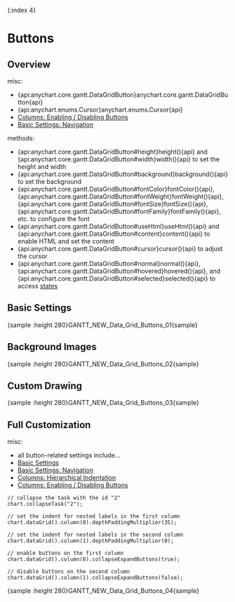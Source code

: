 {:index 4}
# Buttons

## Overview

misc:

* {api:anychart.core.gantt.DataGridButton}anychart.core.gantt.DataGridButton{api}
* {api:anychart.enums.Cursor}anychart.enums.Cursor{api}
* [Columns: Enabling / Disabling Buttons](Columns#enabling_/_disabling_buttons)
* [Basic Settings: Navigation](../Basic_Settings#navigation)

methods:

* {api:anychart.core.gantt.DataGridButton#height}height(){api} and {api:anychart.core.gantt.DataGridButton#width}width(){api} to set the height and width
* {api:anychart.core.gantt.DataGridButton#background}background(){api} to set the background
* {api:anychart.core.gantt.DataGridButton#fontColor}fontColor(){api}, {api:anychart.core.gantt.DataGridButton#fontWeight}fontWeight(){api}, {api:anychart.core.gantt.DataGridButton#fontSize}fontSize(){api}, {api:anychart.core.gantt.DataGridButton#fontFamily}fontFamily(){api}, etc. to configure the font
* {api:anychart.core.gantt.DataGridButton#useHtml}useHtml(){api} and {api:anychart.core.gantt.DataGridButton#content}content(){api} to enable HTML and set the content
* {api:anychart.core.gantt.DataGridButton#cursor}cursor(){api} to adjust the cursor
* {api:anychart.core.gantt.DataGridButton#normal}normal(){api}, {api:anychart.core.gantt.DataGridButton#hovered}hovered(){api}, and {api:anychart.core.gantt.DataGridButton#selected}selected(){api} to access [states](../../Common_Settings/Interactivity/States)

## Basic Settings

{sample :height 280}GANTT\_NEW\_Data\_Grid\_Buttons\_01{sample}

## Background Images

{sample :height 280}GANTT\_NEW\_Data\_Grid\_Buttons\_02{sample}

## Custom Drawing

{sample :height 280}GANTT\_NEW\_Data\_Grid\_Buttons\_03{sample}

## Full Customization

misc:

* all button-related settings include...
* [Basic Settings](#basic_settings)
* [Basic Settings: Navigation](../Basic_Settings#navigation)
* [Columns: Hierarchical Indentation](Columns#hierarchical_indentation)
* [Columns: Enabling / Disabling Buttons](Columns#enabling_/_disabling_buttons)


```
// collapse the task with the id "2"
chart.collapseTask("2");
```

```
// set the indent for nested labels in the first column
chart.dataGrid().column(0).depthPaddingMultiplier(35);

// set the indent for nested labels in the second column
chart.dataGrid().column(1).depthPaddingMultiplier(0);
```

```
// enable buttons on the first column
chart.dataGrid().column(0).collapseExpandButtons(true);

// disable buttons on the second column
chart.dataGrid().column(1).collapseExpandButtons(false);
```

{sample :height 280}GANTT\_NEW\_Data\_Grid\_Buttons\_04{sample}